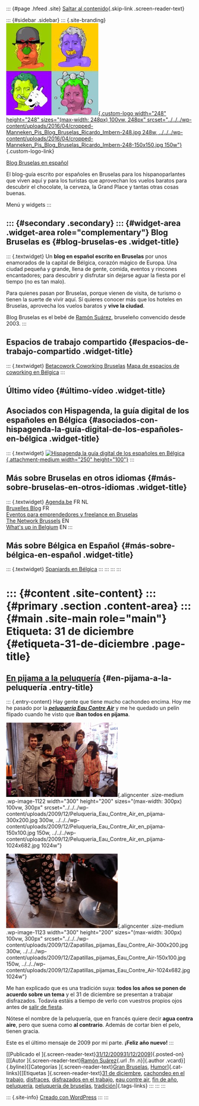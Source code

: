 ::: {#page .hfeed .site}
[Saltar al contenido](index.html#content){.skip-link
.screen-reader-text}

::: {#sidebar .sidebar}
::: {.site-branding}
[![](../../../wp-content/uploads/2016/04/cropped-Manneken_Pis_Blog_Bruselas_Ricardo_Imbern-248.jpg){.custom-logo
width="248" height="248" sizes="(max-width: 248px) 100vw, 248px"
srcset="../../../wp-content/uploads/2016/04/cropped-Manneken_Pis_Blog_Bruselas_Ricardo_Imbern-248.jpg 248w, ../../../wp-content/uploads/2016/04/cropped-Manneken_Pis_Blog_Bruselas_Ricardo_Imbern-248-150x150.jpg 150w"}](../../../index.html){.custom-logo-link}

[Blog Bruselas en español](../../../index.html)

El blog-guía escrito por españoles en Bruselas para los hispanoparlantes
que viven aquí y para los turistas que aprovechan los vuelos baratos
para descubrir el chocolate, la cerveza, la Grand Place y tantas otras
cosas buenas.

Menú y widgets
:::

::: {#secondary .secondary}
::: {#widget-area .widget-area role="complementary"}
Blog Bruselas es {#blog-bruselas-es .widget-title}
----------------

::: {.textwidget}
Un **blog en español escrito en Bruselas** por unos enamorados de la
capital de Bélgica, corazón mágico de Europa. Una ciudad pequeña y
grande, llena de gente, comida, eventos y rincones encantadores; para
descubrir y disfrutar sin dejarse aguar la fiesta por el tiempo (no es
tan malo).

Para quienes pasan por Bruselas, porque vienen de visita, de turismo o
tienen la suerte de vivir aquí. Sí quieres conocer más que los hoteles
en Bruselas, aprovecha los vuelos baratos y **vive la ciudad**.

Blog Bruselas es el bebé de [Ramón Suárez](http://www.ramonsuarez.com),
bruseleño convencido desde 2003.
:::

Espacios de trabajo compartido {#espacios-de-trabajo-compartido .widget-title}
------------------------------

::: {.textwidget}
[Betacowork Coworking Bruselas](http://www.betacowork.com) [Mapa de
espacios de coworking en Bélgica](http://coworkingbelgium.com)
:::

Último vídeo {#último-vídeo .widget-title}
------------

Asociados con Hispagenda, la guía digital de los españoles en Bélgica {#asociados-con-hispagenda-la-guía-digital-de-los-españoles-en-bélgica .widget-title}
---------------------------------------------------------------------

::: {.textwidget}
[![Hispagenda,la guía digital de los españoles en
Bélgica](../../../wp-content/uploads/2010/04/Hispagenda-250px.gif "Hispagenda, la guía digital de los españoles en Bélgica"){.attachment-medium
width="250" height="100"}](http://www.hispagenda.com)
:::

Más sobre Bruselas en otros idiomas {#más-sobre-bruselas-en-otros-idiomas .widget-title}
-----------------------------------

::: {.textwidget}
[Agenda.be](http://www.agenda.be) FR NL\
[Bruxelles Blog](http://www.bxlblog.be/) FR\
[Eventos para emprendedores y freelance en
Bruselas](http://www.betacowork.com/events/)\
[The Network
Brussels](http://groups.yahoo.com/group/TheNetworkBrussels/) EN\
[What\'s up in Belgium](http://www.whatsupin.be/) EN
:::

Más sobre Bélgica en Español {#más-sobre-bélgica-en-español .widget-title}
----------------------------

::: {.textwidget}
[Spaniards en Bélgica](http://www.spaniards.es/paises/belgica)
:::
:::
:::
:::

::: {#content .site-content}
::: {#primary .section .content-area}
::: {#main .site-main role="main"}
Etiqueta: 31 de diciembre {#etiqueta-31-de-diciembre .page-title}
=========================

[En pijama a la peluquería](../../../index.html?p=1121) {#en-pijama-a-la-peluquería .entry-title}
-------------------------------------------------------

::: {.entry-content}
Hay gente que tiene mucho cachondeo encima. Hoy me he pasado por la
[***peluquería Eau Contre
Air***](http://www.facebook.com/pages/manage/updates.php?id=14471236332&sent=1&e=0#/eaucontreair "Eau Contre Air tiene fans en Facebook")
y me he quedado un pelín flipado cuando he visto que **iban todos en
pijama**.

![](../../../wp-content/uploads/2009/12/Peluqueria_Eau_Contre_Air_en_pijama-300x200.jpg "Todos en pijama en la peluqueria Eau Contre Air de Bruselas"){.aligncenter
.size-medium .wp-image-1122 width="300" height="200"
sizes="(max-width: 300px) 100vw, 300px"
srcset="../../../wp-content/uploads/2009/12/Peluqueria_Eau_Contre_Air_en_pijama-300x200.jpg 300w, ../../../wp-content/uploads/2009/12/Peluqueria_Eau_Contre_Air_en_pijama-150x100.jpg 150w, ../../../wp-content/uploads/2009/12/Peluqueria_Eau_Contre_Air_en_pijama-1024x682.jpg 1024w"}

![](../../../wp-content/uploads/2009/12/Zapatillas_pijamas_Eau_Contre_Air-300x200.jpg "Además de los pijamas también iban en zapatillas. Las de gatos son la pera"){.aligncenter
.size-medium .wp-image-1123 width="300" height="200"
sizes="(max-width: 300px) 100vw, 300px"
srcset="../../../wp-content/uploads/2009/12/Zapatillas_pijamas_Eau_Contre_Air-300x200.jpg 300w, ../../../wp-content/uploads/2009/12/Zapatillas_pijamas_Eau_Contre_Air-150x100.jpg 150w, ../../../wp-content/uploads/2009/12/Zapatillas_pijamas_Eau_Contre_Air-1024x682.jpg 1024w"}

Me han explicado que es una tradición suya: **todos los años se ponen de
acuerdo sobre un tema** y el 31 de diciembre se presentan a trabajar
disfrazados. Todavía estáis a tiempo de verlo con vuestros propios ojos
antes de [salir de
fiesta](http://www.blogbruselas.com/2009/12/opciones-para-nochevieja-en-bruselas.html#comment-1097 "Fiestas de año nuevo en Bruselas. Noche vieja de marcha").

Nótese el nombre de la peluquería, que en francés quiere decir **agua
contra aire**, pero que suena como **al contrario**. Además de cortar
bien el pelo, tienen gracia.

Este es el último mensaje de 2009 por mi parte. **¡Feliz año nuevo!**
:::

[[Publicado el
]{.screen-reader-text}[31/12/200931/12/2009](../../../index.html?p=1121)]{.posted-on}[[[Autor
]{.screen-reader-text}[Ramón
Suárez](../../2010/04/30/index.html?author=2){.url .fn .n}]{.author
.vcard}]{.byline}[[Categorías ]{.screen-reader-text}[Gran
Bruselas](../../category/gran-bruselas/index.html),
[Humor](../../category/humor/index.html)]{.cat-links}[[Etiquetas
]{.screen-reader-text}[31 de diciembre](index.html), [cachondeo en el
trabajo](../cachondeo-en-el-trabajo/index.html),
[disfraces](../disfraces/index.html), [disfrazados en el
trabajo](../disfrazados-en-el-trabajo/index.html), [eau contre
air](../eau-contre-air/index.html), [fin de
año](../fin-de-ano/index.html), [peluquería](../peluqueria/index.html),
[peluquería de bruselas](../peluqueria-de-bruselas/index.html),
[tradición](../tradicion/index.html)]{.tags-links}
:::
:::
:::

::: {.site-info}
[Creado con WordPress](https://es.wordpress.org/)
:::
:::
